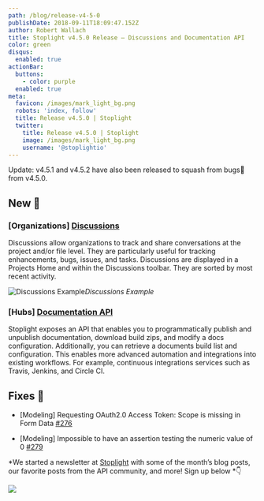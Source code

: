 ```yaml
---
path: /blog/release-v4-5-0
publishDate: 2018-09-11T18:09:47.152Z
author: Robert Wallach
title: Stoplight v4.5.0 Release — Discussions and Documentation API
color: green
disqus:
  enabled: true
actionBar:
  buttons:
    - color: purple
  enabled: true
meta:
  favicon: /images/mark_light_bg.png
  robots: 'index, follow'
  title: Release v4.5.0 | Stoplight
  twitter:
    title: Release v4.5.0 | Stoplight
    image: /images/mark_light_bg.png
    username: '@stoplightio'
---
```




Update: v4.5.1 and v4.5.2 have also been released to squash from bugs🐛 from v4.5.0.

## New 🚀

### [Organizations] [Discussions](http://docs.stoplight.io/platform/projects/discussions)

Discussions allow organizations to track and share conversations at the project and/or file level. They are particularly useful for tracking enhancements, bugs, issues, and tasks. Discussions are displayed in a Projects Home and within the Discussions toolbar. They are sorted by most recent activity.

![Discussions Example](https://cdn-images-1.medium.com/max/2896/1*9SpIHXPJInfzCju_O55VxQ.png)*Discussions Example*

### [Hubs] [Documentation API](https://docs.stoplight.io/api-reference/documentation)

Stoplight exposes an API that enables you to programmatically publish and unpublish documentation, download build zips, and modify a docs configuration. Additionally, you can retrieve a documents build list and configuration. This enables more advanced automation and integrations into existing workflows. For example, continuous integrations services such as Travis, Jenkins, and Circle CI.

## Fixes 🔧

* [Modeling] Requesting OAuth2.0 Access Token: Scope is missing in Form Data [#276](https://github.com/stoplightio/desktop/issues/276)

* [Modeling] Impossible to have an assertion testing the numeric value of 0 [#279](https://github.com/stoplightio/desktop/issues/279)

*We started a newsletter at [Stoplight](https://stoplight.io/) with some of the month’s blog posts, our favorite posts from the API community, and more! Sign up below *👇

![](https://cdn-images-1.medium.com/max/11000/1*t-0nFtOwlgG0xGyouTJapQ.png)

